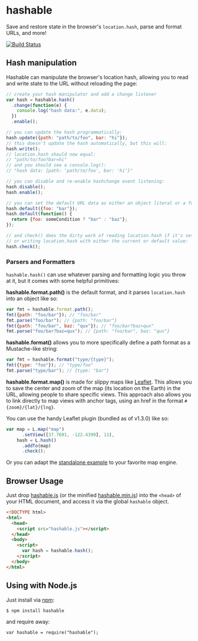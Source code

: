 # hashable

Save and restore state in the browser's `location.hash`, parse and format URLs, and more!

[![Build Status](https://travis-ci.org/shawnbot/hashable.svg?branch=master)](https://travis-ci.org/shawnbot/hashable)

## Hash manipulation

Hashable can manipulate the browser's location hash, allowing you to read and write state to the URL without reloading the page:

```js
// create your hash manipulator and add a change listener
var hash = hashable.hash()
  .change(function(e) {
    console.log("hash data:", e.data);
  })
  .enable();

// you can update the hash programmatically:
hash.update({path: "path/to/foo", bar: "hi"});
// this doesn't update the hash automatically, but this will:
hash.write();
// location.hash should now equal:
// "path/to/foo?bar=hi"
// and you should see a console.log():
// "hash data: {path: 'path/to/foo', bar: 'hi'}"

// you can disable and re-enable hashchange event listening:
hash.disable();
hash.enable();

// you can set the default URL data as either an object literal or a function:
hash.default({foo: "bar"});
hash.default(function() {
  return {foo: someCondition ? "bar" : "baz"};
});

// and check() does the dirty work of reading location.hash if it's set,
// or writing location.hash with either the current or default value:
hash.check();
```

### Parsers and Formatters

`hashable.hash()` can use whatever parsing and formatting logic you throw at it, but it comes with some helpful primitives:

**hashable.format.path()** is the default format, and it parses `location.hash` into an object like so:

```js
var fmt = hashable.format.path();
fmt({path: "foo/bar"}); // "foo/bar"
fmt.parse("foo/bar"); // {path: "foo/bar"}
fmt({path: "foo/bar", baz: "qux"}); // "foo/bar?baz=qux"
fmt.parse("foo/bar?baz=qux"); // {path: "foo/bar", baz: "qux"}
```

**hashable.format()** allows you to more specifically define a path format as a Mustache-like string:

```js
var fmt = hashable.format("type/{type}");
fmt({type: "foo"}); // "type/foo"
fmt.parse("type/bar"); // {type: "bar"}
```

**hashable.format.map()** is made for slippy maps like [Leaflet](http://leafletjs.com). This allows you to save the center and zoom of the map (its location on the Earth) in the URL, allowing people to share specific views. This approach also allows you to link directly to map views with anchor tags, using an href in the format `#{zoom}/{lat}/{lng}`.

You can use the handy Leaflet plugin (bundled as of v1.3.0) like so:

```js
var map = L.map("map")
      .setView([37.7691, -122.4399], 11),
    hash = L.hash()
      .addTo(map)
      .check();
```

Or you can adapt the [standalone example](https://github.com/shawnbot/curio/blob/master/examples/leaflet-basic.html) to your favorite map engine.

## Browser Usage

Just drop [hashable.js](https://raw.githubusercontent.com/shawnbot/hashable/master/hashable.js) (or the minified [hashable.min.js](https://raw.githubusercontent.com/shawnbot/hashable/master/hashable.min.js)) into the `<head>` of your
HTML document, and access it via the global `hashable` object.

```html
<!DOCTYPE html>
<html>
  <head>
    <script src="hashable.js"></script>
  </head>
  <body>
    <script>
      var hash = hashable.hash();
    </script>
  </body>
</html>
```

## Using with Node.js

Just install via [npm](http://npmjs.org):

```sh
$ npm install hashable
```

and require away:

```
var hashable = require("hashable");
```

